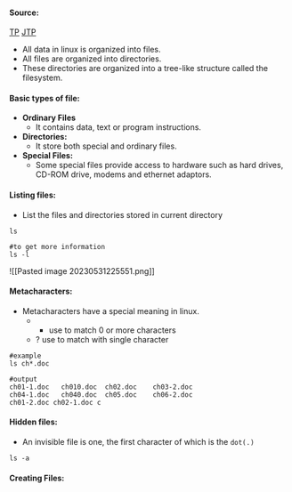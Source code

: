 #### Source:
[TP](https://www.tutorialspoint.com/unix/unix-file-management.htm)
[JTP](https://www.javatpoint.com/linux-files)

* All data in linux is organized into files.
* All files are organized into directories.
* These directories are organized into a tree-like structure called the filesystem.

#### Basic types of file:

* **Ordinary Files**
	* It contains data, text or program instructions.
* **Directories:**
	* It store both special and ordinary files.
* **Special Files:**
	* Some special files provide access to hardware such as hard drives, CD-ROM drive,  modems and ethernet adaptors.


#### Listing files:

* List the files and directories stored in current directory

```
ls

#to get more information
ls -l

```

![[Pasted image 20230531225551.png]]


#### Metacharacters:

* Metacharacters have a special meaning in linux.
	* * use to match 0 or more characters
	* ? use to match with single character

```
#example
ls ch*.doc

#output
ch01-1.doc   ch010.doc  ch02.doc    ch03-2.doc 
ch04-1.doc   ch040.doc  ch05.doc    ch06-2.doc
ch01-2.doc ch02-1.doc c
```


#### Hidden files:

* An invisible file is one, the first character of which is the `dot(.)` 

```
ls -a
```


#### Creating Files:
